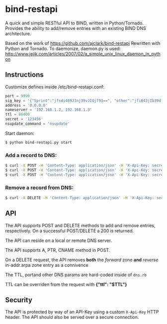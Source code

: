# bind-restapi

A quick and simple RESTful API to BIND, written in Python/Tornado. Provides the ability to add/remove entries with an existing BIND DNS architecture.

Based on the work of https://github.com/ajclark/bind-restapi Rewritten with Python and Tornado.
To daemonize, daemon.py is used: http://www.jejik.com/articles/2007/02/a_simple_unix_linux_daemon_in_python

## Instructions

Customize defines inside /etc/bind-restapi.conf:

``` Python
port = 9999
sig_key = '{"Sprint":"jfsdi489JInj39vJIOjf93==", "other":"jfi843jIb39dfjopqD93kC=="}'
address = '0.0.0.0'
nameserver = '192.168.1.2, 192.168.1.3'
ttl = 86400
secret = '123456'
nsupdate_command = 'nsupdate'
```

Start daemon:

``` Bash
$ python bind-restapi.py start
```

### Add a record to DNS:

``` Bash
$ curl -X POST -H 'Content-Type: application/json' -H 'X-Api-Key: secret' -d '{ "hostname": "host.example.com", "view": "none", "method": "a", "ip": "1.1.1.10", "ttl": 86400}' http://localhost:9999/dns
$ curl -X POST -H 'Content-Type: application/json' -H 'X-Api-Key: secret' -d '{ "hostname": "host.example.com", "view": "none", "method": "ptr", "ip": "1.1.1.10", "ttl": 86400}' http://localhost:9999/dns
$ curl -X POST -H 'Content-Type: application/json' -H 'X-Api-Key: secret' -d '{ "hostname": "host.example.com", "view": "none", "method": "cname", "cname": "www.example.com", "ttl": 86400}' http://localhost:9999/dns
```

### Remove a record from DNS:

``` Bash
$ curl -X DELETE -H 'Content-Type: application/json' -H 'X-Api-Key: secret' -d '{ "hostname": "host.example.com", "view": "none"}' http://localhost:9999/dns
```

## API

The API supports POST and DELETE methods to add and remove entries, respectively. On a successful POST/DELETE a 200 is returned.

The API can reside on a local *or* remote DNS server.

The API supports A, PTR, CNAME method in POST.

On a DELETE request, the API removes **both** the *forward* zone **and** *reverse* in-addr.arpa zone entry as a connivence 

The TTL, portand other DNS params are hard-coded inside of <code>dns.rb</code>

TTL can be overriden from the request with **{"ttl": "$TTL"}**

## Security

The API is protected by way of an API-Key using a custom <code>X-Api-Key</code> HTTP header. The API should also be served over a secure connection. 
